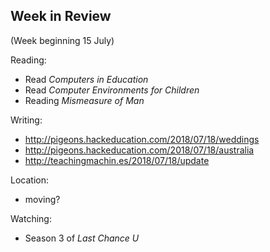 ## Week in Review

(Week beginning 15 July)

Reading:
* Read *Computers in Education*
* Read *Computer Environments for Children*
* Reading *Mismeasure of Man*

Writing:
* http://pigeons.hackeducation.com/2018/07/18/weddings
* http://pigeons.hackeducation.com/2018/07/18/australia
* http://teachingmachin.es/2018/07/18/update

Location:
* moving?

Watching:
* Season 3 of *Last Chance U*
